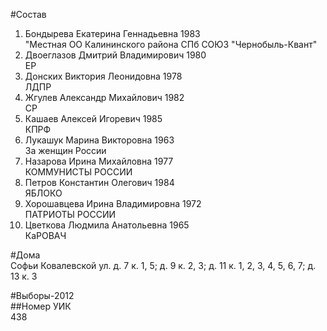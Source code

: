 #Состав  
1. Бондырева Екатерина Геннадьевна 1983  
    "Местная ОО Калининского района СПб СОЮЗ "Чернобыль-Квант"  
2. Двоеглазов Дмитрий Владимирович 1980  
    ЕР  
3. Донских Виктория Леонидовна 1978  
    ЛДПР  
4. Жгулев Александр Михайлович 1982  
    СР  
5. Кашаев Алексей Игоревич 1985  
    КПРФ  
6. Лукашук Марина Викторовна 1963  
    За женщин России  
7. Назарова Ирина Михайловна 1977  
    КОММУНИСТЫ РОССИИ  
8. Петров Константин Олегович 1984  
    ЯБЛОКО  
9. Хорошавцева Ирина Владимировна 1972  
    ПАТРИОТЫ РОССИИ  
10. Цветкова Людмила Анатольевна 1965  
    КаРОВАЧ  
  
#Дома  
Софьи Ковалевской ул. д. 7 к. 1, 5; д. 9 к. 2, 3; д. 11 к. 1, 2, 3, 4, 5, 6, 7; д. 13 к. 3  
  
#Выборы-2012  
##Номер УИК  
438  
